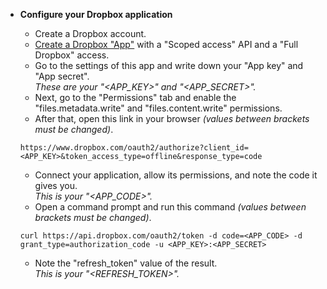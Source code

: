 - **Configure your Dropbox application**

    - Create a Dropbox account.
    - [Create a Dropbox "App"](https://www.dropbox.com/developers/apps/create) with a "Scoped access" API and a "Full Dropbox" access.
    - Go to the settings of this app and write down your "App key" and "App secret".  
    *These are your "<APP_KEY>" and "<APP_SECRET>".*
    - Next, go to the "Permissions" tab and enable the "files.metadata.write" and "files.content.write" permissions.
    - After that, open this link in your browser *(values between brackets must be changed)*.
    ```
    https://www.dropbox.com/oauth2/authorize?client_id=<APP_KEY>&token_access_type=offline&response_type=code
    ```
    - Connect your application, allow its permissions, and note the code it gives you.  
    *This is your "<APP_CODE>".*
    - Open a command prompt and run this command *(values between brackets must be changed)*.
    ```
    curl https://api.dropbox.com/oauth2/token -d code=<APP_CODE> -d grant_type=authorization_code -u <APP_KEY>:<APP_SECRET>
    ```
    - Note the "refresh_token" value of the result.  
    *This is your "<REFRESH_TOKEN>".*
